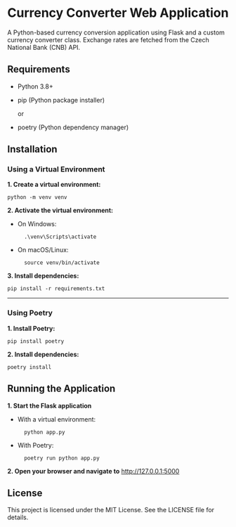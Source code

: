 # Currency Converter Web Application

A Python-based currency conversion application using Flask and a custom currency converter class. Exchange rates are fetched from the Czech National Bank (CNB) API.



## Requirements

- Python 3.8+
- pip (Python package installer) 

    or 
- poetry (Python dependency manager)

## Installation

### Using a Virtual Environment

**1. Create a virtual environment:**

	python -m venv venv

**2. Activate the virtual environment:**

- On Windows:

		.\venv\Scripts\activate

- On macOS/Linux:

		source venv/bin/activate

**3. Install dependencies:**

	pip install -r requirements.txt
---

### Using Poetry

**1. Install Poetry:**

	pip install poetry

**2. Install dependencies:**

	poetry install

## Running the Application

**1. Start the Flask application**

- With a virtual environment:

		python app.py


- With Poetry:

		poetry run python app.py

**2. Open your browser and navigate to** http://127.0.0.1:5000

        
## License

This project is licensed under the MIT License. See the LICENSE file for details.
